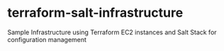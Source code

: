 # terraform-salt-infrastructure
Sample Infrastructure using Terraform EC2 instances and Salt Stack for configuration management
